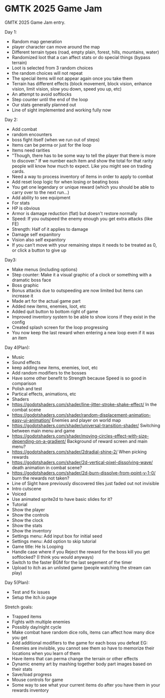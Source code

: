 # GMTK 2025 Game Jam
GMTK 2025 Game Jam entry.

Day 1:
- Random map generation
- player character can move around the map
- Different terrain types (road, empty plain, forest, hills, mountains, water)
- Randomized loot that a can affect stats or do special things
 (bypass terrain)
- Loot is selected from 3 random choices
- the random choices will not repeat
- The special items will not appear again once you take them
- Terrain has different effects (block movement, block vision, enhance vision, limit vision, slow you down, speed you up, etc)
- An attempt to avoid softlocks
- Step counter until the end of the loop
- Our stats generally planned out
- Line of sight implemented and working fully now

Day 2:
- Add combat
 - random encounters
 - boss fight itself (when we run out of steps)
- Items can be perma or just for the loop
- Items need rarities
- "Though, there has to be some way to tell the player that there is more to discover." If we number each item and show the total for that rarity people will know how much to expect. Like you might see on trading cards.
- Need a way to process inventory of items in order to apply to combat
- Add reset loop logic for when losing or beating boss
- You get one legendary or unique reward (which you should be able to carry over to the next run...)
- Add ability to see equipment
- For stats
 - HP is obvious
 - Armor is damage reduction (flat) but doesn't restore normally
 - Speed: If you outspeed the enemy enough you get extra attacks (like FE)
 - Strength: Half of it applies to damage
 - Damage self expanitory
 - Vision also self expanitory
- If you can't move with your remaining steps it needs to be treated as 0, or click a button to give up

Day3:
- Make menus (including options)
- Step counter: Make it a visual graphic of a clock or something with a dramatic boss face
- Boss graphic
- Bonus attacks due to outspeeding are now limited but items can increase it
- Made art for the actual game part
- Added new items, enemies, loot, etc
- Added quit button to bottom right of game
- Improved inventory system to be able to show icons if they exist in the config
- Created splash screen for the loop progressing
- You now keep the last reward when entering a new loop even if it was an item

Day 4(Plan):
- Music
- Sound effects
- keep adding new items, enemies, loot, etc
- Add random modifiers to the bosses
- Have some other benefit to Strength because Speed is so good in comparison
- Polish and test
 - Partical effects, animations, etc
 - Shaders
  - https://godotshaders.com/shader/line-jitter-stroke-shake-effect/  In the combat scene
  - https://godotshaders.com/shader/random-displacement-animation-easy-ui-animation/  Enemies and player on world map
  - https://godotshaders.com/shader/universal-transition-shader/ Switching between main menu and game
  - https://godotshaders.com/shader/moving-circles-effect-with-size-depending-on-a-gradient/ Background of reward screen and main menu?
  - https://godotshaders.com/shader/2dradial-shine-2/ When picking rewards
  - https://godotshaders.com/shader/2d-vertical-pixel-dissolving-wave/ death animation in combat scene?
  - https://godotshaders.com/shader/2d-burn-dissolve-from-point-v-1-0/ burn the rewards not taken?
 - Line of Sight have previously discovered tiles just faded out not invisible
 - Intro cutscene
  - Voiced
  - Use animated sprite2d to have basic slides for it?
 - Tutorial
  - Show the player
  - Show the controls
  - Show the clock
  - Show the stats
  - Show the inventory
 - Settings menu: Add input box for initial seed
 - Settings menu: Add option to skip tutorial
 - Game title: He Is Looping
 - Handle case where if you Reject the reward for the boss kill you get softlocked? (I think you would anyways)
 - Switch to the faster BGM for the last segement of the timer
- Upload to itch as an unlisted game (people watching the stream can play)



Day 5(Plan):
- Test and fix issues
- Setup the itch.io page

Stretch goals:
- Trapped items
- Fights with multiple enemies
- Possibly day/night cycle
- Make combat have random dice rolls, items can affect how many dice you get
- Add additional modifiers to the game for each boss you defeat
	EG: Enemies are invisible, you cannot see them so have to memorize their locations when you learn of them
- Have items that can perma change the terrain or other effects
- Dynamic enemy art by mashing together body part images based on their stats
- Save/load progress
- Mouse controls for game
- Some way to see what your current items do after you have them in your rewards inventory